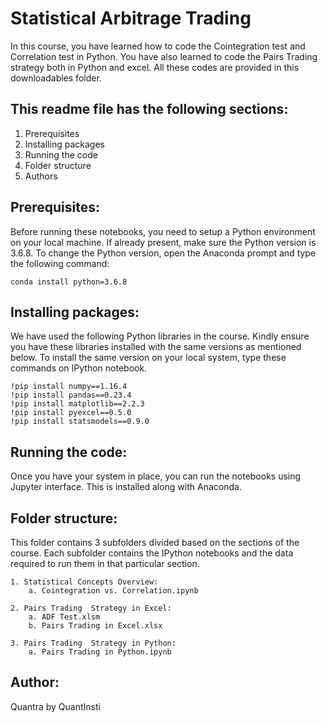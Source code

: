 # Statistical Arbitrage Trading

In this course, you have learned how to code the Cointegration test and Correlation test in Python. You have also learned to code the Pairs Trading strategy both in Python and excel. All these codes are provided in this downloadables folder.

## This readme file has the following sections:
1. Prerequisites
2. Installing packages
3. Running the code
4. Folder structure
5. Authors

## Prerequisites:
Before running these notebooks, you need to setup a Python environment on your local machine. If already present, make sure the Python version is 3.6.8. To change the Python version, open the Anaconda prompt and type the following command: 

	conda install python=3.6.8

## Installing packages:
We have used the following Python libraries in the course. Kindly ensure you have these libraries installed with the same versions as mentioned below. To install the same version on your local system, type these commands on IPython notebook.

	!pip install numpy==1.16.4
	!pip install pandas==0.23.4
	!pip install matplotlib==2.2.3
	!pip install pyexcel==0.5.0
	!pip install statsmodels==0.9.0
  
## Running the code:
Once you have your system in place, you can run the notebooks using Jupyter interface. This is installed along with Anaconda.

## Folder structure:
This folder contains 3 subfolders divided based on the sections of the course. Each subfolder contains the IPython notebooks and the data required to run them in that particular section.

	1. Statistical Concepts Overview:
		a. Cointegration vs. Correlation.ipynb
		
	2. Pairs Trading  Strategy in Excel:
		a. ADF Test.xlsm
		b. Pairs Trading in Excel.xlsx

	3. Pairs Trading  Strategy in Python:
		a. Pairs Trading in Python.ipynb

## Author:
Quantra by QuantInsti

